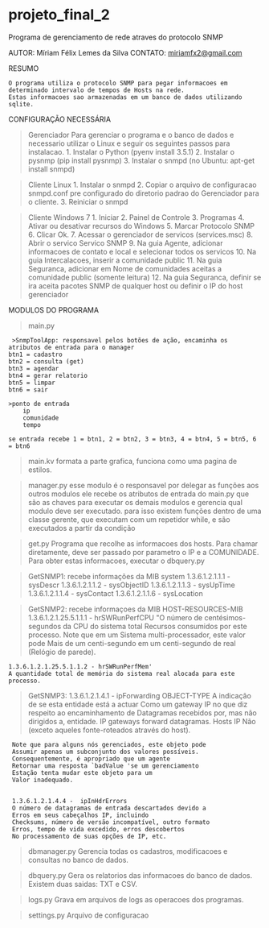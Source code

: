 # projeto_final_2
Programa de gerenciamento de rede atraves do protocolo SNMP

AUTOR: Míriam Félix Lemes da Silva
CONTATO: miriamfx2@gmail.com


RESUMO

	O programa utiliza o protocolo SNMP para pegar informacoes em determinado intervalo de tempos de Hosts na rede.
	Estas informacoes sao armazenadas em um banco de dados utilizando sqlite.

CONFIGURAÇÃO NECESSÁRIA
> Gerenciador
	Para gerenciar o programa e o banco de dados e necessario utilizar o Linux e seguir os seguintes passos para instalacao.
	1. Instalar o Python (pyenv install 3.5.1)
	2. Instalar o pysnmp (pip install pysnmp)
	3. Instalar o snmpd (no Ubuntu: apt-get install snmpd)


> Cliente Linux
	1. Instalar o snmpd
	2. Copiar o arquivo de configuracao snmpd.conf pre configurado do diretorio padrao do Gerenciador para o cliente.
	3. Reiniciar o snmpd

> Cliente Windows 7
	1. Iniciar
	2. Painel de Controle
	3. Programas
	4. Ativar ou desativar recursos do Windows
	5. Marcar Protocolo SNMP
	6. Clicar Ok.
	7. Acessar o gerenciador de servicos (services.msc)
	8. Abrir o servico Servico SNMP
	9. Na guia Agente, adicionar informacoes de contato e local e selecionar todos os servicos
	10. Na guia Intercalacoes, inserir a comunidade public
	11. Na guia Seguranca, adicionar em Nome de comunidades aceitas a comunidade public (somente leitura)
	12. Na guia Seguranca, definir se ira aceita pacotes SNMP de qualquer host ou definir o IP do host gerenciador


MODULOS DO PROGRAMA
>main.py

     >SnmpToolApp: responsavel pelos botões de ação, encaminha os atributos de entrada para o manager
    btn1 = cadastro
    btn2 = consulta (get)
    btn3 = agendar
    btn4 = gerar relatorio
    btn5 = limpar
    btn6 = sair

    >ponto de entrada
        ip
        comunidade
        tempo

    se entrada recebe 1 = btn1, 2 = btn2, 3 = btn3, 4 = btn4, 5 = btn5, 6 = btn6

>main.kv
      formata a parte grafica, funciona como uma pagina de estilos.

> manager.py
	  esse modulo é o responsavel por delegar as funções aos outros modulos
	  ele recebe os atributos de entrada do main.py que são as chaves para executar os demais modulos e gerencia qual modulo deve
	  ser executado.
	  para isso existem funções dentro de uma classe gerente, que executam com um repetidor while, e são executados a partir da condição


> get.py
	  Programa que recolhe as informacoes dos hosts.
	  Para chamar diretamente, deve ser passado por parametro o IP e a COMUNIDADE. Para obter estas informacoes, executar o dbquery.py

 > GetSNMP1: recebe informações da MIB system
    1.3.6.1.2.1.1.1 - sysDescr
    1.3.6.1.2.1.1.2 - sysObjectID
    1.3.6.1.2.1.1.3 - sysUpTime
    1.3.6.1.2.1.1.4 - sysContact
    1.3.6.1.2.1.1.6 - sysLocation

 >GetSNMP2: recebe informaçoes da MIB HOST-RESOURCES-MIB
    1.3.6.1.2.1.25.5.1.1.1 - hrSWRunPerfCPU
    "O número de centésimos-segundos da CPU do sistema total
    Recursos consumidos por este processo. Note que em um
    Sistema multi-processador, este valor pode
    Mais de um centi-segundo em um centi-segundo de real
    (Relógio de parede).

    1.3.6.1.2.1.25.5.1.1.2 - hrSWRunPerfMem'
    A quantidade total de memória do sistema real alocada para este processo.

 >GetSNMP3:
     1.3.6.1.2.1.4.1 - ipForwarding OBJECT-TYPE
     A indicação de se esta entidade está a actuar
     Como um gateway IP no que diz respeito ao encaminhamento de
     Datagramas recebidos por, mas não dirigidos a,
     entidade. IP gateways forward datagramas. Hosts IP
     Não (exceto aqueles fonte-roteados através do host).

     Note que para alguns nós gerenciados, este objeto pode
     Assumir apenas um subconjunto dos valores possíveis.
     Consequentemente, é apropriado que um agente
     Retornar uma resposta `badValue 'se um gerenciamento
     Estação tenta mudar este objeto para um
     Valor inadequado.


     1.3.6.1.2.1.4.4 -  ipInHdrErrors
     O número de datagramas de entrada descartados devido a
     Erros em seus cabeçalhos IP, incluindo
     Checksums, número de versão incompatível, outro formato
     Erros, tempo de vida excedido, erros descobertos
     No processamento de suas opções de IP, etc.


> dbmanager.py
	  Gerencia todas os cadastros, modificacoes e consultas no banco de dados.

> dbquery.py
	  Gera os relatorios das informacoes do banco de dados. Existem duas saidas: TXT e CSV.

> logs.py
	  Grava em arquivos de logs as operacoes dos programas.

> settings.py
	  Arquivo de configuracao
